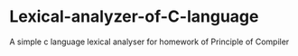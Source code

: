 # Lexical-analyzer-of-C-language
A simple c language lexical analyser for homework of Principle of Compiler
